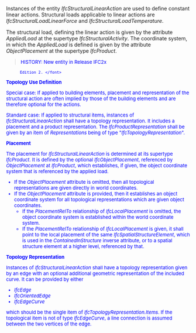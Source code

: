 Instances of the entity _IfcStructuralLinearAction_ are used to define constant linear actions. Structural loads applicable to linear actions are _IfcStructuralLoadLinearForce_ and _IfcStructuralLoadTemperature_.

The structural load, defining the linear action is given by the attribute _AppliedLoad_ at the supertype _IfcStructuralActivity_. The coordinate system, in which the _AppliedLoad_ is defined is given by the attribute _ObjectPlacement_ at the supertype _IfcProduct_.

> <font color="#0000FF" size="-1">HISTORY: New entity in Release IFC2x

		  Edition 2. </font>
> 


****Topology Use Definition****

Special case: If applied to building elements, placement and representation of the structural action are often implied by those of the building elements and are therefore optional for the actions.

Standard case: If applied to structural items, instances of _IfcStructuralLinearAction_ shall have a topology representation. It includes a placement and a product representation. The _IfcProductRepresentation_ shall be given by an item of _Representations_ being of type "_IfcTopologyRepresentation_".

**Placement**

The placement for _IfcStructuralLinearAction_ is determined at its supertype _IfcProduct_. It is defined by the optional _IfcObjectPlacement_, referenced by _ObjectPlacement_ at _IfcProduct_, which establishes, if given, the object coordinate system that is referenced by the applied load.

* If the _ObjectPlacement_ attribute is omitted, then all topological representations are given directly in world coordinates.
* If the _ObjectPlacement_ attribute is provided, then it establishes an object coordinate system for all topological representations which are given object coordinates. 
    * If the _PlacementRelTo_ relationship of _IfcLocalPlacement_ is omitted, the object coordinate system is established within the world coordinate system.
    * If the _PlacementRelTo_ relationship of _IfcLocalPlacement_ is given, it shall point to the local placement of the same _IfcSpatialStructureElement_, which is used in the _ContainedInStructure_ inverse attribute, or to a spatial structure element at a higher level, referenced by that.  

**Topology Representation**

Instances of _IfcStructuralLinearAction_ shall have a topology representation given by an edge with an optional additional geometric representation of the included curve. It can be provided by either

* _IfcEdge_
* _IfcOrientedEdge_
* _IfcEdgeCurve_

which should be the single item of _IfcTopologyRepresentation.Items_. If the topological item is not of type _IfcEdgeCurve_, a line connection is assumed between the two vertices of the edge.